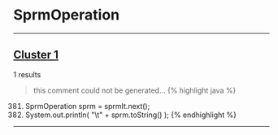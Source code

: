 # SprmOperation

***

## [Cluster 1](./1)
1 results
> this comment could not be generated...
{% highlight java %}
381. SprmOperation sprm = sprmIt.next();
382. System.out.println( "\t" + sprm.toString() );
{% endhighlight %}

***

